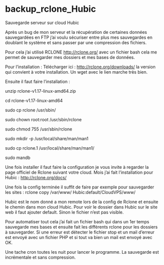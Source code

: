 # backup_rclone_Hubic
Sauvegarde serveur sur cloud Hubic

Après un bug de mon serveur et la récupération de certaines données sauvegardées en FTP j’ai voulu sécuriser entre plus mes sauvegardes
en doublant le système et sans passer par une compression des fichiers.

Pour cela j’ai utilisé RCLONE http://rclone.org/ avec un fichier bash cela me permet de sauvegarder mes dossiers et mes bases de
données.

Pour l’installation : Télécharger ici : http://rclone.org/downloads/ la version qui convient à votre installation. Un wget avec le
lien marche très bien.

Ensuite il faut faire l’installation :

  unzip rclone-v1.17-linux-amd64.zip

  cd rclone-v1.17-linux-amd64

  sudo cp rclone /usr/sbin/

  sudo chown root:root /usr/sbin/rclone

  sudo chmod 755 /usr/sbin/rclone

  sudo mkdir -p /usr/local/share/man/man1

  sudo cp rclone.1 /usr/local/share/man/man1/

  sudo mandb

Une fois installer il faut faire la configuration je vous invite à regarder la page officiel de Rclone suivant votre cloud.
Mois j’ai fait l’installation pour Hubic : http://rclone.org/docs/

Une fois la config terminée il suffit de faire par exemple pour sauvegarder les sites  :
rclone copy /var/www/ Hubic:default/CloudVPS/www/

Hubic est le nom donné a mon remote lors de la config de Rclone et ensuite le chemin dans mon cloud Hubic.
Pour voir le dossier dans Hubic sur le site web il faut ajouter default. Sinon le fichier n’est pas visible.

Pour automatiser tout cela j’ai fait un fichier bash qui dans un 1er temps sauvegarde mes bases et ensuite fait les différents
rclone pour les dossiers à sauvegarder. Si une erreur est détecter le fichier stop et un mail d’erreur est envoyé avec un fichier PHP
et si tout va bien un mail est envoyé avec OK.

Une tache cron toutes les nuit pour lancer le programme. La sauvegarde est incrémentale et sans compression.

